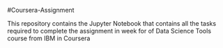 #Coursera-Assignment

This repository contains the Jupyter Notebook that contains all the tasks required to complete the assignment in week for of Data Science Tools course from IBM in Coursera
